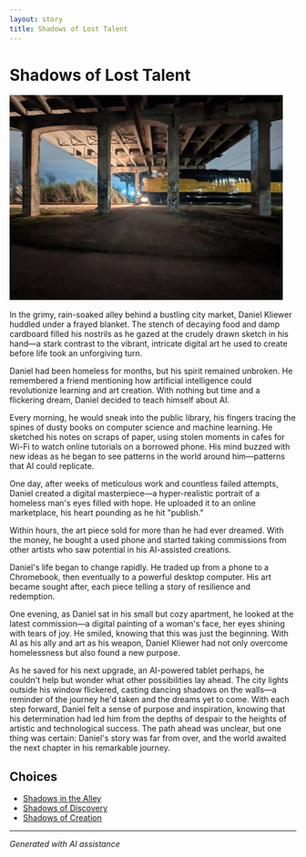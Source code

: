 ```yaml
---
layout: story
title: Shadows of Lost Talent
---
```


# Shadows of Lost Talent

![Shadows of Lost Talent](/input_images/476485484_1684131429201363_7550930141077594240_n.jpg)

In the grimy, rain-soaked alley behind a bustling city market, Daniel Kliewer huddled under a frayed blanket. The stench of decaying food and damp cardboard filled his nostrils as he gazed at the crudely drawn sketch in his hand—a stark contrast to the vibrant, intricate digital art he used to create before life took an unforgiving turn.

Daniel had been homeless for months, but his spirit remained unbroken. He remembered a friend mentioning how artificial intelligence could revolutionize learning and art creation. With nothing but time and a flickering dream, Daniel decided to teach himself about AI.

Every morning, he would sneak into the public library, his fingers tracing the spines of dusty books on computer science and machine learning. He sketched his notes on scraps of paper, using stolen moments in cafes for Wi-Fi to watch online tutorials on a borrowed phone. His mind buzzed with new ideas as he began to see patterns in the world around him—patterns that AI could replicate.

One day, after weeks of meticulous work and countless failed attempts, Daniel created a digital masterpiece—a hyper-realistic portrait of a homeless man's eyes filled with hope. He uploaded it to an online marketplace, his heart pounding as he hit "publish."

Within hours, the art piece sold for more than he had ever dreamed. With the money, he bought a used phone and started taking commissions from other artists who saw potential in his AI-assisted creations.

Daniel's life began to change rapidly. He traded up from a phone to a Chromebook, then eventually to a powerful desktop computer. His art became sought after, each piece telling a story of resilience and redemption.

One evening, as Daniel sat in his small but cozy apartment, he looked at the latest commission—a digital painting of a woman's face, her eyes shining with tears of joy. He smiled, knowing that this was just the beginning. With AI as his ally and art as his weapon, Daniel Kliewer had not only overcome homelessness but also found a new purpose.

As he saved for his next upgrade, an AI-powered tablet perhaps, he couldn't help but wonder what other possibilities lay ahead. The city lights outside his window flickered, casting dancing shadows on the walls—a reminder of the journey he'd taken and the dreams yet to come. With each step forward, Daniel felt a sense of purpose and inspiration, knowing that his determination had led him from the depths of despair to the heights of artistic and technological success. The path ahead was unclear, but one thing was certain: Daniel's story was far from over, and the world awaited the next chapter in his remarkable journey.


## Choices

* [Shadows in the Alley](/_stories/20221013_140630)
* [Shadows of Discovery](/_stories/130188528_3781238605303881_7510459135709865265_n)
* [Shadows of Creation](/_stories/477493740_596522203209143_8128024935578485345_n)


---
*Generated with AI assistance*
